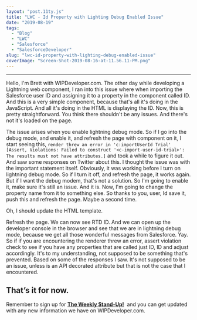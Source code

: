 ```yaml
---
layout: "post.11ty.js"
title: "LWC - Id Property with Lighting Debug Enabled Issue"
date: "2019-08-19"
tags: 
  - "Blog"
  - "LWC"
  - "Salesforce"
  - "SalesforceDeveloper"
slug: "lwc-id-property-with-lighting-debug-enabled-issue"
coverImage: "Screen-Shot-2019-08-16-at-11.56.11-PM.png"
---
```


* * *

Hello, I'm Brett with WIPDeveloper.com. The other day while developing a Lightning web component, I ran into this issue where when importing the Salesforce user ID and assigning it to a property in the component called ID. And this is a very simple component, because that's all it's doing in the JavaScript. And all it's doing in the HTML is displaying the ID. Now, this is pretty straightforward. You think there shouldn't be any issues. And there's not it's loaded on the page.

The issue arises when you enable lightning debug mode. So if I go into the debug mode, and enable it, and refresh the page with component on it, I start seeing this, `render threw an error in 'c:importUserId Trial' [Assert, Violations: Failed to construct '<c-import-user-id-trial>': The results must not have attributes.]` and took a while to figure it out. And saw some responses on Twitter about this. I thought the issue was with the important statement itself. Obviously, it was working before I turn on lightning debug mode. So if I turn it off, and refresh the page, it works again. But if I want the debug modem, that's not a solution. So I'm going to enable it, make sure it's still an issue. And it is. Now, I'm going to change the property name from it to something else. So thanks to you, user, Id save it, push this and refresh the page. Maybe a second time.

Oh, I should update the HTML template.

Refresh the page. We can now see RTD ID. And we can open up the developer console in the browser and see that we are in lightning debug mode, because we get all those wonderful messages from Salesforce. Yay. So if if you are encountering the renderer threw an error, assert violation check to see if you have any properties that are called just ID, ID and adjust accordingly. It's to my understanding, not supposed to be something that's prevented. Based on some of the responses I saw. It's not supposed to be an issue, unless is an API decorated attribute but that is not the case that I encountered.

## That’s it for now.

Remember to sign up for **[The Weekly Stand-Up!](https://wipdeveloper.wpcomstaging.com/newsletter/)**  and you can get updated with any new information we have on WIPDeveloper.com.
